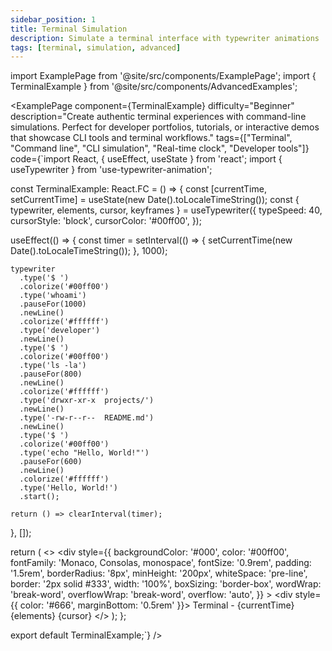 ```yaml
---
sidebar_position: 1
title: Terminal Simulation
description: Simulate a terminal interface with typewriter animations
tags: [terminal, simulation, advanced]
---
```


import ExamplePage from '@site/src/components/ExamplePage';
import { TerminalExample } from '@site/src/components/AdvancedExamples';

<ExamplePage
component={TerminalExample}
difficulty="Beginner"
description="Create authentic terminal experiences with command-line simulations. Perfect for developer portfolios, tutorials, or interactive demos that showcase CLI tools and terminal workflows."
tags={["Terminal", "Command line", "CLI simulation", "Real-time clock", "Developer tools"]}
code={`import React, { useEffect, useState } from 'react';
import { useTypewriter } from 'use-typewriter-animation';

const TerminalExample: React.FC = () => {
  const [currentTime, setCurrentTime] = useState(new Date().toLocaleTimeString());
  const { typewriter, elements, cursor, keyframes } = useTypewriter({
    typeSpeed: 40,
    cursorStyle: 'block',
    cursorColor: '#00ff00',
  });

  useEffect(() => {
    const timer = setInterval(() => {
      setCurrentTime(new Date().toLocaleTimeString());
    }, 1000);

    typewriter
      .type('$ ')
      .colorize('#00ff00')
      .type('whoami')
      .pauseFor(1000)
      .newLine()
      .colorize('#ffffff')
      .type('developer')
      .newLine()
      .type('$ ')
      .colorize('#00ff00')
      .type('ls -la')
      .pauseFor(800)
      .newLine()
      .colorize('#ffffff')
      .type('drwxr-xr-x  projects/')
      .newLine()
      .type('-rw-r--r--  README.md')
      .newLine()
      .type('$ ')
      .colorize('#00ff00')
      .type('echo "Hello, World!"')
      .pauseFor(600)
      .newLine()
      .colorize('#ffffff')
      .type('Hello, World!')
      .start();

    return () => clearInterval(timer);
  }, []);

  return (
    <>
      <style>{keyframes}</style>
      <div
        style={{
          backgroundColor: '#000',
          color: '#00ff00',
          fontFamily: 'Monaco, Consolas, monospace',
          fontSize: '0.9rem',
          padding: '1.5rem',
          borderRadius: '8px',
          minHeight: '200px',
          whiteSpace: 'pre-line',
          border: '2px solid #333',
          width: '100%',
          boxSizing: 'border-box',
          wordWrap: 'break-word',
          overflowWrap: 'break-word',
          overflow: 'auto',
        }}
      >
        <div style={{ color: '#666', marginBottom: '0.5rem' }}>
          Terminal - {currentTime}
        </div>
        {elements}
        {cursor}
      </div>
    </>
  );
};

export default TerminalExample;`}
/>
